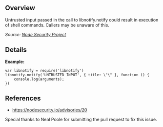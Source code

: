 ## Overview
Untrusted input passed in the call to libnotify.notify could result in execution of shell commands. Callers may be unaware of this.

_Source: [Node Security Project](https://nodesecurity.io/advisories/20)_

## Details

**Example:**

```
var libnotify = require('libnotify')
libnotify.notify('UNTRUSTED INPUT', { title: \"\" }, function () {
    console.log(arguments);
})
```
## References
- https://nodesecurity.io/advisories/20

Special thanks to Neal Poole for submitting the pull request to fix this issue.
